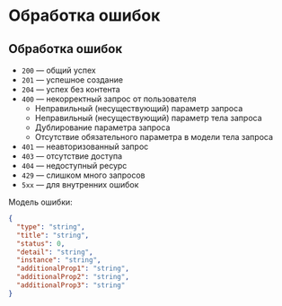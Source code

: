 # Обработка ошибок

## Обработка ошибок <a href="#headingce9d4bd2-3946-40ec-aac6-bdd6ac6026b4" id="headingce9d4bd2-3946-40ec-aac6-bdd6ac6026b4"></a>

* `200` — общий успех
* `201` — успешное создание
* `204` — успех без контента
* `400` — некорректный запрос от пользователя
  * Неправильный (несуществующий) параметр запроса
  * Неправильный (несуществующий) параметр тела запроса
  * Дублирование параметра запроса
  * Отсутствие обязательного параметра в модели тела запроса
* `401` — неавторизованный запрос
* `403` — отсутствие доступа
* `404` — недоступный ресурс
* `429` — слишком много запросов
* `5xx` — для внутренних ошибок

Модель ошибки:

```json
{
  "type": "string",
  "title": "string",
  "status": 0,
  "detail": "string",
  "instance": "string",
  "additionalProp1": "string",
  "additionalProp2": "string",
  "additionalProp3": "string"
}
```
